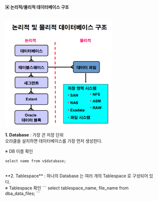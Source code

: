 **▣ 논리적/물리적 데이터베이스 구조**  

<br/>
<img src="https://github.com/corvina1208/Oracle_Admin/blob/main/2_db%EA%B5%AC%EC%A1%B0.png" width="70%" height="70%">
<br/>

**1. Database** : 가장 큰 저장 단위  
오라클을 설치하면 데이터베이스를 가장 먼저 생성한다.  

※ DB 이름 확인
```
select name from v$database;
```
<br/>
**2. Tablespace** : 하나의 Database 는 여러 개의 Tablespace 로 구성되어 있다.  
<br/>
※ Tablespace 확인  
```
select tablespace_name, file_name from dba_data_files;
```
